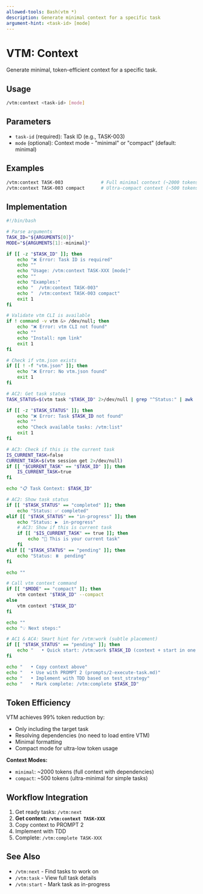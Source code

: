 ```yaml
---
allowed-tools: Bash(vtm *)
description: Generate minimal context for a specific task
argument-hint: <task-id> [mode]
---
```


# VTM: Context

Generate minimal, token-efficient context for a specific task.

## Usage

```bash
/vtm:context <task-id> [mode]
```

## Parameters

- `task-id` (required): Task ID (e.g., TASK-003)
- `mode` (optional): Context mode - "minimal" or "compact" (default: minimal)

## Examples

```bash
/vtm:context TASK-003              # Full minimal context (~2000 tokens)
/vtm:context TASK-003 compact      # Ultra-compact context (~500 tokens)
```

## Implementation

```bash
#!/bin/bash

# Parse arguments
TASK_ID="${ARGUMENTS[0]}"
MODE="${ARGUMENTS[1]:-minimal}"

if [[ -z "$TASK_ID" ]]; then
    echo "❌ Error: Task ID is required"
    echo ""
    echo "Usage: /vtm:context TASK-XXX [mode]"
    echo ""
    echo "Examples:"
    echo "  /vtm:context TASK-003"
    echo "  /vtm:context TASK-003 compact"
    exit 1
fi

# Validate vtm CLI is available
if ! command -v vtm &> /dev/null; then
    echo "❌ Error: vtm CLI not found"
    echo ""
    echo "Install: npm link"
    exit 1
fi

# Check if vtm.json exists
if [[ ! -f "vtm.json" ]]; then
    echo "❌ Error: No vtm.json found"
    exit 1
fi

# AC2: Get task status
TASK_STATUS=$(vtm task "$TASK_ID" 2>/dev/null | grep "^Status:" | awk '{print $2}')

if [[ -z "$TASK_STATUS" ]]; then
    echo "❌ Error: Task $TASK_ID not found"
    echo ""
    echo "Check available tasks: /vtm:list"
    exit 1
fi

# AC3: Check if this is the current task
IS_CURRENT_TASK=false
CURRENT_TASK=$(vtm session get 2>/dev/null)
if [[ "$CURRENT_TASK" == "$TASK_ID" ]]; then
    IS_CURRENT_TASK=true
fi

echo "📋 Task Context: $TASK_ID"

# AC2: Show task status
if [[ "$TASK_STATUS" == "completed" ]]; then
    echo "Status: ✅ completed"
elif [[ "$TASK_STATUS" == "in-progress" ]]; then
    echo "Status: ▶️  in-progress"
    # AC3: Show if this is current task
    if [[ "$IS_CURRENT_TASK" == true ]]; then
        echo "📌 This is your current task"
    fi
elif [[ "$TASK_STATUS" == "pending" ]]; then
    echo "Status: ⏸️  pending"
fi

echo ""

# Call vtm context command
if [[ "$MODE" == "compact" ]]; then
    vtm context "$TASK_ID" --compact
else
    vtm context "$TASK_ID"
fi

echo ""
echo "💡 Next steps:"

# AC1 & AC4: Smart hint for /vtm:work (subtle placement)
if [[ "$TASK_STATUS" == "pending" ]]; then
    echo "   • Quick start: /vtm:work $TASK_ID (context + start in one step)"
fi

echo "   • Copy context above"
echo "   • Use with PROMPT 2 (prompts/2-execute-task.md)"
echo "   • Implement with TDD based on test_strategy"
echo "   • Mark complete: /vtm:complete $TASK_ID"
```

## Token Efficiency

VTM achieves 99% token reduction by:

- Only including the target task
- Resolving dependencies (no need to load entire VTM)
- Minimal formatting
- Compact mode for ultra-low token usage

**Context Modes:**

- `minimal`: ~2000 tokens (full context with dependencies)
- `compact`: ~500 tokens (ultra-minimal for simple tasks)

## Workflow Integration

1. Get ready tasks: `/vtm:next`
2. **Get context: `/vtm:context TASK-XXX`**
3. Copy context to PROMPT 2
4. Implement with TDD
5. Complete: `/vtm:complete TASK-XXX`

## See Also

- `/vtm:next` - Find tasks to work on
- `/vtm:task` - View full task details
- `/vtm:start` - Mark task as in-progress
